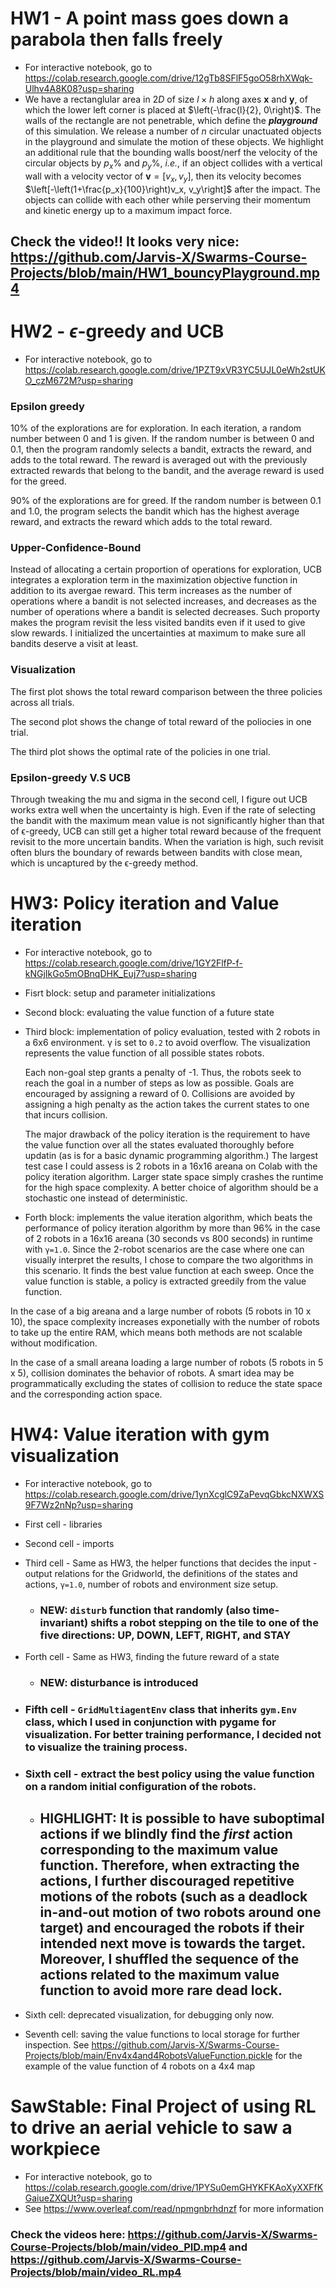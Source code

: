 # HW1 - A point mass goes down a parabola then falls freely
- For interactive notebook, go to https://colab.research.google.com/drive/12gTb8SFlF5goO58rhXWqk-Ulhv4A8K08?usp=sharing
- We have a rectanglular area in $2D$ of size $l\times h$ along axes $\boldsymbol{x}$ and $\boldsymbol{y}$, of which the lower left corner is placed at $\left(-\frac{l}{2}, 0\right)$. The walls of the rectangle are not penetrable, which define the ***playground*** of this simulation. 
We release a number of $n$ circular unactuated objects in the playground and simulate the motion of these objects. We highlight an additional rule that the bounding walls boost/nerf the velocity of the circular objects by $p_x\% \text{ and } p_y\%$, *i.e.*, if an object collides with a vertical wall with a velocity vector of $\boldsymbol{v} = \left[v_x, v_y\right]$, then its velocity becomes $\left[-\left(1+\frac{p_x}{100}\right)v_x, v_y\right]$ after the impact. The objects can collide with each other while perserving their momentum and kinetic energy up to a maximum impact force.
## Check the video!! It looks very nice: https://github.com/Jarvis-X/Swarms-Course-Projects/blob/main/HW1_bouncyPlayground.mp4

# HW2 - $\epsilon$-greedy and UCB
* For interactive notebook, go to https://colab.research.google.com/drive/1PZT9xVR3YC5UJL0eWh2stUKO_czM672M?usp=sharing
### Epsilon greedy

10% of the explorations are for exploration. In each iteration, a random number between 0 and 1 is given. If the random number is between 0 and 0.1, then the program randomly selects a bandit, extracts the reward, and adds to the total reward. The reward is averaged out with the previously extracted rewards that belong to the bandit, and the average reward is used for the greed.

90% of the explorations are for greed. If the random number is between 0.1 and 1.0, the program selects the bandit which has the highest average reward, and extracts the reward which adds to the total reward.

### Upper-Confidence-Bound

Instead of allocating a certain proportion of operations for exploration, UCB integrates a exploration term in the maximization objective function in addition to its avergae reward. This term increases as the number of operations where a bandit is not selected increases, and decreases as the number of operations where a bandit is selected decreases. Such proporty makes the program revisit the less visited bandits even if it used to give slow rewards. I initialized the uncertainties at maximum to make sure all bandits deserve a visit at least.

### Visualization

The first plot shows the total reward comparison between the three policies across all trials.

The second plot shows the change of total reward of the poliocies in one trial.

The third plot shows the optimal rate of the policies in one trial.

### Epsilon-greedy V.S UCB

Through tweaking the mu and sigma in the second cell, I figure out UCB works extra well when the uncertainty is high. Even if the rate of selecting the bandit with the maximum mean value is not significantly higher than that of ϵ-greedy, UCB can still get a higher total reward because of the frequent revisit to the more uncertain bandits. When the variation is high, such revisit often blurs the boundary of rewards between bandits with close mean, which is uncaptured by the ϵ-greedy method.


# HW3: Policy iteration and Value iteration

* For interactive notebook, go to https://colab.research.google.com/drive/1GY2FlfP-f-kNGjIkGo5mOBnqDHK_Euj7?usp=sharing

* Fisrt block: setup and parameter initializations

* Second block: evaluating the value function of a future state

* Third block: implementation of policy evaluation, tested with 2 robots in a 6x6 environment. γ is set to `0.2` to avoid overflow. The visualization represents the value function of all possible states robots.

  Each non-goal step grants a penalty of -1. Thus, the robots seek to reach the goal in a number of steps as low as possible. Goals are encouraged by assigning a reward of 0. Collisions are avoided by assigning a high penalty as the action takes the current states to one that incurs collision. 

  The major drawback of the policy iteration is the requirement to have the value function over all the states evaluated thoroughly before updatin (as is for a basic dynamic programming algorithm.) The largest test case I could assess is 2 robots in a 16x16 areana on Colab with the policy iteration algorithm. Larger state space simply crashes the runtime for the high space complexity. A better choice of algorithm should be a stochastic one instead of deterministic.

* Forth block: implements the value iteration algorithm, which beats the performance of policy iteration algorithm by more than 96% in the case of 2 robots in a 16x16 areana (30 seconds vs 800 seconds) in runtime with `γ=1.0`. Since the 2-robot scenarios are the case where one can visually interpret the results, I chose to compare the two algorithms in this scenario. It finds the best value function at each sweep. Once the value function is stable, a policy is extracted greedily from the value function.

In the case of a big areana and a large number of robots (5 robots in 10 x 10), the space complexity increases exponetially with the number of robots to take up the entire RAM, which means both methods are not scalable without modification.

In the case of a small areana loading a large number of robots (5 robots in 5 x 5), collision dominates the behavior of robots. A smart idea may be programmatically excluding the states of collision to reduce the state space and the corresponding action space.

# HW4: Value iteration with gym visualization

* For interactive notebook, go to https://colab.research.google.com/drive/1ynXcglC9ZaPevqGbkcNXWXS9F7Wz2nNp?usp=sharing

* First cell - libraries
* Second cell - imports
* Third cell - Same as HW3, the helper functions that decides the input -output relations for the Gridworld, the definitions of the states and actions, `γ=1.0`, number of robots and environment size setup.
  - ### NEW: `disturb` function that randomly (also time-invariant) shifts a robot stepping on the tile to one of the five directions: UP, DOWN, LEFT, RIGHT, and STAY
* Forth cell - Same as HW3, finding the future reward of a state
  - ### NEW: disturbance is introduced
* ### Fifth cell - `GridMultiagentEnv` class that inherits `gym.Env` class, which I used in conjunction with pygame for visualization. For better training performance, I decided not to visualize the training process.
* ### Sixth cell - extract the best policy using the value function on a random initial configuration of the robots.
  - ## HIGHLIGHT: It is possible to have suboptimal actions if we blindly find the *first* action corresponding to the maximum value function. Therefore, when extracting the actions, I further discouraged repetitive motions of the robots (such as a deadlock in-and-out motion of two robots around one target) and encouraged the robots if their intended next move is towards the target. Moreover, I shuffled the sequence of the actions related to the maximum value function to avoid more rare dead lock. 
* Sixth cell: deprecated visualization, for debugging only now.
* Seventh cell: saving the value functions to local storage for further inspection. See https://github.com/Jarvis-X/Swarms-Course-Projects/blob/main/Env4x4and4RobotsValueFunction.pickle for the example of the value function of 4 robots on a 4x4 map

# SawStable: Final Project of using RL to drive an aerial vehicle to saw a workpiece
* For interactive notebook, go to https://colab.research.google.com/drive/1PYSu0emGHYKFKAoXyXXFfKGaiueZXQUt?usp=sharing
* See https://www.overleaf.com/read/npmgnbrhdnzf for more information
### Check the videos here: https://github.com/Jarvis-X/Swarms-Course-Projects/blob/main/video_PID.mp4 and https://github.com/Jarvis-X/Swarms-Course-Projects/blob/main/video_RL.mp4
